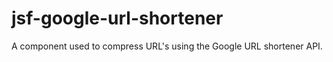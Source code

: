 jsf-google-url-shortener
========================

A component used to compress URL's using the Google URL shortener API.
